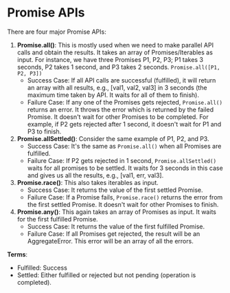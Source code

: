 # Promise APIs

There are four major Promise APIs:

1. **Promise.all()**: This is mostly used when we need to make parallel API calls and obtain the results. It takes an array of Promises/Iterables as input. For instance, we have three Promises P1, P2, P3; P1 takes 3 seconds, P2 takes 1 second, and P3 takes 2 seconds. `Promise.all([P1, P2, P3])`
    - Success Case: If all API calls are successful (fulfilled), it will return an array with all results, e.g., [val1, val2, val3] in 3 seconds (the maximum time taken by API. It waits for all of them to finish).
    - Failure Case: If any one of the Promises gets rejected, `Promise.all()` returns an error. It throws the error which is returned by the failed Promise. It doesn't wait for other Promises to be completed. For example, if P2 gets rejected after 1 second, it doesn't wait for P1 and P3 to finish.
2. **Promise.allSettled()**: Consider the same example of P1, P2, and P3.
    - Success Case: It's the same as `Promise.all()` when all Promises are fulfilled.
    - Failure Case: If P2 gets rejected in 1 second, `Promise.allSettled()` waits for all promises to be settled. It waits for 3 seconds in this case and gives us all the results, e.g., [val1, err, val3].
3. **Promise.race()**: This also takes iterables as input.
    - Success Case: It returns the value of the first settled Promise.
    - Failure Case: If a Promise fails, `Promise.race()` returns the error from the first settled Promise. It doesn't wait for other Promises to finish.
4. **Promise.any()**: This again takes an array of Promises as input. It waits for the first fulfilled Promise.
    - Success Case: It returns the value of the first fulfilled Promise.
    - Failure Case: If all Promises get rejected, the result will be an AggregateError. This error will be an array of all the errors.

**Terms**:

- Fulfilled: Success
- Settled: Either fulfilled or rejected but not pending (operation is completed).
